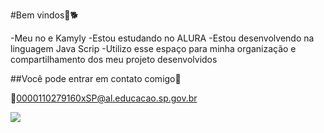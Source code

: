 #Bem vindos💟🐕 

-Meu no e Kamyly
-Estou estudando no ALURA
-Estou desenvolvendo na linguagem Java Scrip
-Utilizo esse espaço para minha organização e compartilhamento dos meu projeto desenvolvidos

##Você pode entrar em contato comigo💟

📖0000110279160xSP@al.educacao.sp.gov.br

![](https://encrypted-tbn0.gstatic.com/images?q=tbn:ANd9GcQJIscMx7Q9pXAIXgBF0OZeF1PgNfZGetxDzw&s) 
